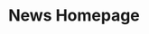 ---
title: 'News Homepage'
content: 'A project created to replicate a news webpage with a given design guide'
link: 'https://github.com/hny-codes/news-homepage-solution'
site: 'https://hny-codes.github.io/news-homepage-solution/'
src: '/images/projects/news-homepage.png'
alt: 'news homepage image'
skills:
  - Astro
  - VanillaJs
  - CSS
  -
---